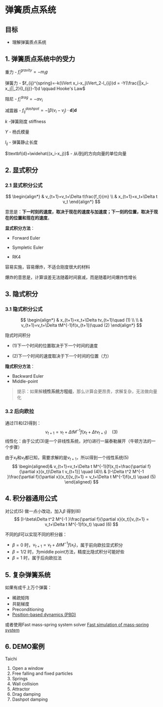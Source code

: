 # 弹簧质点系统

## 目标

- 理解弹簧质点系统

## 1. 弹簧质点系统中的受力

重力 - $f_i^{gravity}=-m_ig$

弹簧力 - $f_{ij}^{spring}=-k(\lVert x_i-x_j\lVert_2-l_{ij})d = -Y(\frac{||x_i-x_j||_2}{l_{ij}}-1)d \qquad Hooke's Law$

阻尼 - $f_i^{drag}=-\alpha v_i$

减震器 - $f_{ij}^{dashpot}=-[\beta (v_i-v_j)\cdot \textbf{d}]\textbf{d}$



$k$ -弹簧刚度 stiffness

$Y$ - 杨氏模量

$l_{ij}$ - 弹簧静止长度

$\textbf{d}=\widehat{(x_i-x_j)}$ - 从i到j的方向向量的单位向量

## 2. 显式积分

### 2.1 显式积分公式

$$
\begin{align*}
& v_{t+1}=v_t+\Delta t\frac{f_t}{m}
\\
& x_{t+1}=x_t+\Delta t v_t
\end{align*}
$$

意思是：**下一时刻的速度，取决于现在的速度与加速度；下一刻的位置，取决于现在的位置和现在的速度**。

**显式积分方法**：

- Forward Euler

- Sympletic Euler

- RK4

容易实施，容易爆炸，不适合刚度很大的材料

爆炸的意思是，计算误差无法随着时间衰减，而是随着时间爆炸性增长

## 3. 隐式积分

### 3.1 隐式积分公式

$$
\begin{align*}
& x_{t+1}=x_t+\Delta tv_{t+1}\quad (1)
\\
\\
& v_{t+1}=v_t+\Delta tM^{-1}f(x_{t+1})\quad (2)
\end{align*}
$$

隐式时间积分

- $(1)$下一个时间的位置取决于下一个时间的速度

- $(2)$下一个时间的速度取决于下一个时间的位置（力）

**隐式积分方法**：

- Backward Euler
- Middle-point

> 提示：如果解**线性系统方程组**，那么计算会更昂贵，求解复杂，无法做向量化

### 3.2 后向欧拉

通过$(1)$和$(2)$得到：
$$
v_{t+1}=v_t+\Delta t M^{-1}f(x_t+\Delta tv_{t+1}) \quad (3)
$$
线性化：由于公式$(3)$是一个非线性系统，对f()进行一届泰勒展开（牛顿方法的一个步骤）

由于$x_t$和$v_t$都已知，需要求解的是$v_{t+1}$，所以得到一个线性系统$(5)$
$$
\begin{aligned}& v_{t+1}=v_t+\Delta t M^{-1}[f(x_t)+\frac{\partial f}{\partial x}(x_t)\Delta t v_{t+1}] \quad (4)\\ & [I-\Delta t^2 M^{-1	}\frac{\partial f}{\partial x}(x_t)]v_{t+1} = v_t+\Delta t M^{-1}f(x_t) \quad (5)
\end{aligned}
$$

## 4. 积分器通用公式

对公式$(5)$ 做一点小改动，加入$\beta$ 得到$(6)$
$$
[I-\beta\Delta t^2 M^{-1	}\frac{\partial f}{\partial x}(x_t)]v_{t+1} = v_t+\Delta t M^{-1}f(x_t) \quad (6)
$$


不同的$\beta$可以实现不同的积分器：

- $\beta=0$ 时，$v_{t+1}=v_t+\Delta tM^{-1}f(x_t)$，属于前向欧拉显式积分
- $\beta=1/2$ 时，为middle point方法，精度比隐式积分可能好些 
- $\beta=1$ 时，属于后向欧拉法

## 5. 复杂弹簧系统

如果有成千上万个弹簧：

- 稀疏矩阵
- 共轭梯度
- Preconditioning
- [Position-based dynamics (PBD)](...)

或者使用Fast mass-spring system solver [Fast simulation of mass-spring system](...)



## 6. DEMO案例

Taichi

1. Open a window
2. Free falling and fixed particles
3. Springs
4. Wall collision
5. Attractor
6. Drag damping
7. Dashpot damping